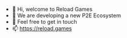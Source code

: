 - 👋 Hi, welcome to Reload Games
- 👀 We are developing a new P2E Ecosystem
- 💞️ Feel free to get in touch
- 📫 https://reload.games
